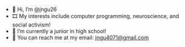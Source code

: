 - 🦢 Hi, I’m @jngu26
- 🎞 My interests include computer programming, neuroscience, and social activism!
- 🥽 I’m currently a junior in high school! 
- 💌 You can reach me at my email: jngu4071@gmail.com

<!---
jngu26/jngu26 is a ✨ special ✨ repository because its `README.md` (this file) appears on your GitHub profile.
You can click the Preview link to take a look at your changes.
--->
